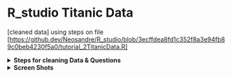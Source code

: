 # R_studio Titanic Data
[cleaned data] using steps on file [https://github.dev/Neosandre/R_studio/blob/3ecffdea8fd1c352f8a3e94fb89c0beb4230f5a0/tutorial_2TitanicData.R]



<details> 
<summary><b>Steps for cleaning Data & Questions</b></summary>
### 1. Setting Up a New R Studio Project
1. **Navigate to Posit.cloud** in your web browser.
2. **Open a new R Studio project** in Posit Cloud.

### 2. Loading the Data
1. **Load the Dataset:** Use the `read.csv` function to load the Titanic dataset.
   ```R
   titanic_data <- read.csv("Titanic-Dataset.csv")
   ```
   **Questions:**
   - What function do you use to load a CSV file into R?
   - What is the variable name you used to store the loaded dataset?

### 3. Data Exploration
1. **View the Data:** Use the `View` function to open the dataset in a spreadsheet-like view.
   ```R
   View(titanic_data)
   ```
   **Questions:**
   - How many rows and columns do you see in the dataset?
   - What are the first few entries in the `Name` column?

2. **Summary Statistics:** Get a summary of the dataset to understand the basic statistics.
   ```R
   summary(titanic_data)
   ```
   **Questions:**
   - What is the average age of the passengers?
   - What is the median fare paid by passengers?
   - How many passengers are missing age information?

3. **Structure of Data:** Check the structure to understand the data types and dimensions.
   ```R
   str(titanic_data)
   ```
   **Questions:**
   - What data types are used for the `Age` and `Fare` columns?
   - How many factor variables are there in the dataset, and which columns are they?

4. **Data Types in R:**
   - **Numeric:** Represents numbers (e.g., `Age`, `Fare`).
   - **Integer:** Represents integer values (whole numbers).
   - **Character:** Represents text or string data (e.g., `Name`).
   - **Factor:** Represents categorical data and can have levels (e.g., `Survived`, `Sex`).
   - **Logical:** Represents TRUE or FALSE values.
   - **Date/Time:** Represents date and time values.

### 4. Data Cleaning
1. **Load `dplyr` Library:** Install and load the `dplyr` library for data manipulation.
   ```R
   install.packages("dplyr")
   library(dplyr)
   ```
   **Questions:**
   - What command is used to install a package in R?
   - How do you load a library in R once it is installed?

2. **Handle Missing Values:** Identify and handle missing values.
   ```R
   # Check for missing values
   colSums(is.na(titanic_data))
   
   # Example: Filling missing Age values with median
   titanic_data <- titanic_data %>%
       mutate(Age = ifelse(is.na(Age), median(Age, na.rm = TRUE), Age))
   
   # Verify that missing values have been filled
   colSums(is.na(titanic_data))
   ```
   **Questions:**
   - How many missing values are there in the `Age` column before and after filling them?
   - Why might you choose to fill missing values with the median instead of the mean?

3. **Convert Data Types:** Convert data types if necessary.
   ```R
   # Example: Convert 'Survived' to factor
   titanic_data <- titanic_data %>%
       mutate(Survived = as.factor(Survived))
   ```
   **Questions:**
   - What data type is the `Survived` column after conversion?
   - Why is it important to convert certain columns to factor types?

### 5. Saving the Cleaned Data
1. **Save the Cleaned Data for Future Use:**
   ```R
   write.csv(titanic_data, "Cleaned_Titanic_Data.csv", row.names = FALSE)
   ```
   **Questions:**
   - What function is used to save a dataframe to a CSV file?
   - Why is it important to save your cleaned data?


</details>

<details> 
<summary><b>Screen Shots</b>

</details>
